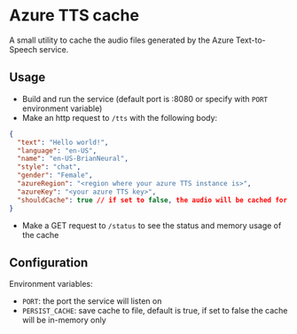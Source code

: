 # Azure TTS cache

A small utility to cache the audio files generated by the Azure Text-to-Speech service.

## Usage

- Build and run the service (default port is :8080 or specify with `PORT` environment variable)
- Make an http request to `/tts` with the following body:
```json
{
  "text": "Hello world!",
  "language": "en-US",
  "name": "en-US-BrianNeural",
  "style": "chat",
  "gender": "Female",
  "azureRegion": "<region where your azure TTS instance is>",
  "azureKey": "<your azure TTS key>",
  "shouldCache": true // if set to false, the audio will be cached for 5 minutes, otherwise it will be cached indefinitely
}
```

- Make a GET request to `/status` to see the status and memory usage of the cache

## Configuration

Environment variables:
- `PORT`: the port the service will listen on
- `PERSIST_CACHE`: save cache to file, default is true, if set to false the cache will be in-memory only